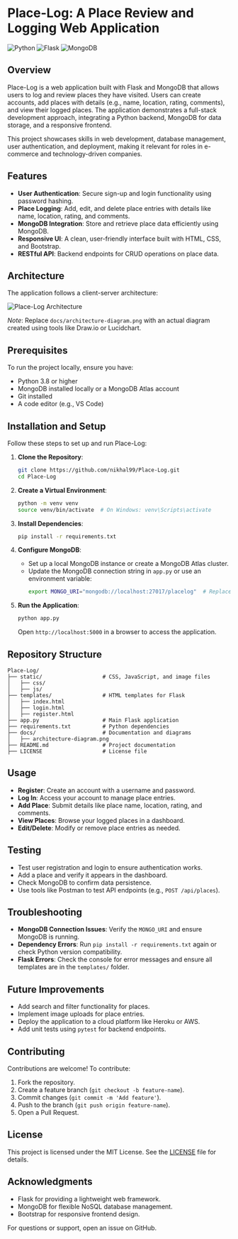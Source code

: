 # Place-Log: A Place Review and Logging Web Application

![Python](https://img.shields.io/badge/Python-3.8-blue)
![Flask](https://img.shields.io/badge/Flask-Web%20Framework-green)
![MongoDB](https://img.shields.io/badge/MongoDB-Database-orange)

## Overview
Place-Log is a web application built with Flask and MongoDB that allows users to log and review places they have visited. Users can create accounts, add places with details (e.g., name, location, rating, comments), and view their logged places. The application demonstrates a full-stack development approach, integrating a Python backend, MongoDB for data storage, and a responsive frontend.

This project showcases skills in web development, database management, user authentication, and deployment, making it relevant for roles in e-commerce and technology-driven companies.

## Features
- **User Authentication**: Secure sign-up and login functionality using password hashing.
- **Place Logging**: Add, edit, and delete place entries with details like name, location, rating, and comments.
- **MongoDB Integration**: Store and retrieve place data efficiently using MongoDB.
- **Responsive UI**: A clean, user-friendly interface built with HTML, CSS, and Bootstrap.
- **RESTful API**: Backend endpoints for CRUD operations on place data.

## Architecture
The application follows a client-server architecture:

![Place-Log Architecture](docs/architecture-diagram.png)

*Note*: Replace `docs/architecture-diagram.png` with an actual diagram created using tools like Draw.io or Lucidchart.

## Prerequisites
To run the project locally, ensure you have:
- Python 3.8 or higher
- MongoDB installed locally or a MongoDB Atlas account
- Git installed
- A code editor (e.g., VS Code)

## Installation and Setup
Follow these steps to set up and run Place-Log:

1. **Clone the Repository**:
   ```bash
   git clone https://github.com/nikhal99/Place-Log.git
   cd Place-Log
   ```

2. **Create a Virtual Environment**:
   ```bash
   python -m venv venv
   source venv/bin/activate  # On Windows: venv\Scripts\activate
   ```

3. **Install Dependencies**:
   ```bash
   pip install -r requirements.txt
   ```

4. **Configure MongoDB**:
   - Set up a local MongoDB instance or create a MongoDB Atlas cluster.
   - Update the MongoDB connection string in `app.py` or use an environment variable:
     ```bash
     export MONGO_URI="mongodb://localhost:27017/placelog"  # Replace with your URI
     ```

5. **Run the Application**:
   ```bash
   python app.py
   ```
   Open `http://localhost:5000` in a browser to access the application.

## Repository Structure
```
Place-Log/
├── static/                   # CSS, JavaScript, and image files
│   ├── css/
│   ├── js/
├── templates/                # HTML templates for Flask
│   ├── index.html
│   ├── login.html
│   ├── register.html
├── app.py                    # Main Flask application
├── requirements.txt          # Python dependencies
├── docs/                     # Documentation and diagrams
│   ├── architecture-diagram.png
├── README.md                 # Project documentation
├── LICENSE                   # License file
```

## Usage
- **Register**: Create an account with a username and password.
- **Log In**: Access your account to manage place entries.
- **Add Place**: Submit details like place name, location, rating, and comments.
- **View Places**: Browse your logged places in a dashboard.
- **Edit/Delete**: Modify or remove place entries as needed.

## Testing
- Test user registration and login to ensure authentication works.
- Add a place and verify it appears in the dashboard.
- Check MongoDB to confirm data persistence.
- Use tools like Postman to test API endpoints (e.g., `POST /api/places`).

## Troubleshooting
- **MongoDB Connection Issues**: Verify the `MONGO_URI` and ensure MongoDB is running.
- **Dependency Errors**: Run `pip install -r requirements.txt` again or check Python version compatibility.
- **Flask Errors**: Check the console for error messages and ensure all templates are in the `templates/` folder.

## Future Improvements
- Add search and filter functionality for places.
- Implement image uploads for place entries.
- Deploy the application to a cloud platform like Heroku or AWS.
- Add unit tests using `pytest` for backend endpoints.

## Contributing
Contributions are welcome! To contribute:
1. Fork the repository.
2. Create a feature branch (`git checkout -b feature-name`).
3. Commit changes (`git commit -m 'Add feature'`).
4. Push to the branch (`git push origin feature-name`).
5. Open a Pull Request.

## License
This project is licensed under the MIT License. See the [LICENSE](LICENSE) file for details.

## Acknowledgments
- Flask for providing a lightweight web framework.
- MongoDB for flexible NoSQL database management.
- Bootstrap for responsive frontend design.

For questions or support, open an issue on GitHub.

